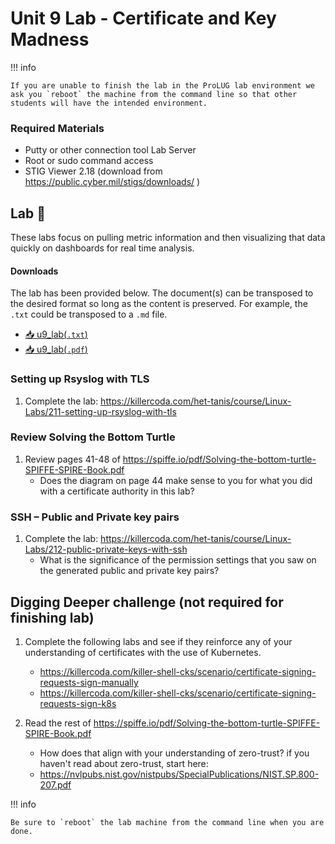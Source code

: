 # Unit 9 Lab - Certificate and Key Madness

!!! info

    If you are unable to finish the lab in the ProLUG lab environment we ask you `reboot` the machine from the command line so that other students will have the intended environment.

### Required Materials

- Putty or other connection tool Lab Server
- Root or sudo command access
- STIG Viewer 2.18 (download from <https://public.cyber.mil/stigs/downloads/> )

## Lab 🧪

These labs focus on pulling metric information and then visualizing that data quickly on dashboards for real time analysis.

#### Downloads

The lab has been provided below. The document(s) can be transposed to
the desired format so long as the content is preserved. For example, the `.txt`
could be transposed to a `.md` file.

- <a href="../../assets/psc/downloads/u9/u9_lab.txt" target="_blank" download>📥 u9_lab(`.txt`)</a>
- <a href="../../assets/psc/downloads/u9/u9_lab.pdf" target="_blank" download>📥 u9_lab(`.pdf`)</a>

### Setting up Rsyslog with TLS

1. Complete the lab: <https://killercoda.com/het-tanis/course/Linux-Labs/211-setting-up-rsyslog-with-tls>

### Review Solving the Bottom Turtle

1. Review pages 41-48 of <https://spiffe.io/pdf/Solving-the-bottom-turtle-SPIFFE-SPIRE-Book.pdf>
    - Does the diagram on page 44 make sense to you for what you did with a certificate authority in this lab?

### SSH – Public and Private key pairs

1. Complete the lab: <https://killercoda.com/het-tanis/course/Linux-Labs/212-public-private-keys-with-ssh>
    - What is the significance of the permission settings that you saw on the generated
      public and private key pairs?

## Digging Deeper challenge (not required for finishing lab)

1. Complete the following labs and see if they reinforce any of your understanding of certificates with
   the use of Kubernetes.

     - <https://killercoda.com/killer-shell-cks/scenario/certificate-signing-requests-sign-manually>
     - <https://killercoda.com/killer-shell-cks/scenario/certificate-signing-requests-sign-k8s>

2. Read the rest of <https://spiffe.io/pdf/Solving-the-bottom-turtle-SPIFFE-SPIRE-Book.pdf>

    - How does that align with your understanding of zero-trust? if you haven't read about zero-trust, start here:
    - <https://nvlpubs.nist.gov/nistpubs/SpecialPublications/NIST.SP.800-207.pdf>

!!! info

    Be sure to `reboot` the lab machine from the command line when you are done.
